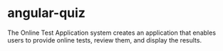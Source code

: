 # angular-quiz
The Online Test Application system creates an application that enables users to provide online tests, review them, and display the results.

